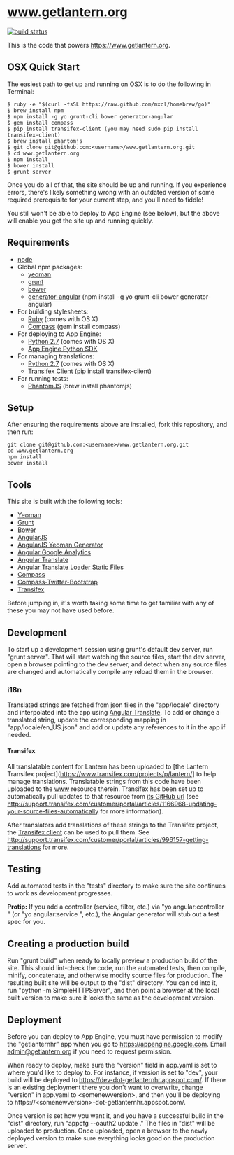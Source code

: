 # www.getlantern.org

[![build status](https://secure.travis-ci.org/getlantern/www.getlantern.org.png)](https://travis-ci.org/getlantern/www.getlantern.org)

This is the code that powers https://www.getlantern.org.

## OSX Quick Start

The easiest path to get up and running on OSX is to do the following in Terminal:

```
$ ruby -e "$(curl -fsSL https://raw.github.com/mxcl/homebrew/go)"
$ brew install npm
$ npm install -g yo grunt-cli bower generator-angular
$ gem install compass
$ pip install transifex-client (you may need sudo pip install transifex-client)
$ brew install phantomjs
$ git clone git@github.com:<username>/www.getlantern.org.git
$ cd www.getlantern.org
$ npm install
$ bower install
$ grunt server
```

Once you do all of that, the site should be up and running. If you experience errors, there's
likely something wrong with an outdated version of some required prerequisite for your 
current step, and you'll need to fiddle!

You still won't be able to deploy to App Engine (see below), but the above will enable you get 
the site up and running quickly.

## Requirements

- [node](http://nodejs.org/)
- Global npm packages:
  - [yeoman](http://yeoman.io/)
  - [grunt](http://gruntjs.com/)
  - [bower](http://bower.io)
  - [generator-angular](https://github.com/yeoman/generator-angular)
  (npm install -g yo grunt-cli bower generator-angular)
- For building stylesheets:
  - [Ruby](http://www.ruby-lang.org/) (comes with OS X)
  - [Compass](http://compass-style.org/) (gem install compass)
- For deploying to App Engine:
  - [Python 2.7](http://python.org/) (comes with OS X)
  - [App Engine Python SDK](https://developers.google.com/appengine/downloads#Google_App_Engine_SDK_for_Python)
- For managing translations:
  - [Python 2.7](http://python.org/) (comes with OS X)
  - [Transifex Client](https://pypi.python.org/pypi/transifex-client)
    (pip install transifex-client)
- For running tests:
  - [PhantomJS](http://phantomjs.org/) (brew install phantomjs)

## Setup

After ensuring the requirements above are installed, fork this repository, and
then run:

```
git clone git@github.com:<username>/www.getlantern.org.git
cd www.getlantern.org
npm install
bower install
```

## Tools

This site is built with the following tools:

- [Yeoman](http://yeoman.io/)
- [Grunt](http://gruntjs.com/)
- [Bower](http://bower.io/)
- [AngularJS](http://angularjs.org/)
- [AngularJS Yeoman Generator](https://github.com/yeoman/generator-angular)
- [Angular Google Analytics](https://github.com/revolunet/angular-google-analytics)
- [Angular Translate](https://github.com/PascalPrecht/angular-translate)
- [Angular Translate Loader Static Files](https://github.com/PascalPrecht/angular-translate-loader-static-files)
- [Compass](http://compass-style.org/)
- [Compass-Twitter-Bootstrap](https://github.com/vwall/compass-twitter-bootstrap)
- [Transifex](https://www.transifex.com)

Before jumping in, it's worth taking some time to get familiar with any of
these you may not have used before.

## Development

To start up a development session using grunt's default dev server, run
"grunt server". That will start watching the source files, start the dev
server, open a browser pointing to the dev server, and detect when any source
files are changed and automatically compile any reload them in the browser.

### i18n

Translated strings are fetched from json files in the "app/locale" directory
and interpolated into the app using
[Angular Translate](https://github.com/PascalPrecht/angular-translate).
To add or change a translated string, update the corresponding mapping
in "app/locale/en_US.json" and add or update any references to it in the app if
needed.

#### Transifex

All translatable content for Lantern has been uploaded to [the Lantern
Transifex project](https://www.transifex.com/projects/p/lantern/] to help
manage translations. Translatable strings from this code have been uploaded to
the [www](https://www.transifex.com/projects/p/lantern/resource/www/) resource
therein. Transifex has been set up to automatically pull updates to that
resource from [its GitHub
url](https://raw.github.com/getlantern/www.getlantern.org/master/app/locale/en_US.json)
(see
http://support.transifex.com/customer/portal/articles/1166968-updating-your-source-files-automatically
for more information).

After translators add translations of these strings to the Transifex project,
the [Transifex
client](http://support.transifex.com/customer/portal/articles/960804-overview)
can be used to pull them. See
http://support.transifex.com/customer/portal/articles/996157-getting-translations
for more.

## Testing

Add automated tests in the "tests" directory to make sure the site continues
to work as development progresses.

**Protip:** If you add a controller (service, filter, etc.) via "yo
angular:controller <newcontroller>" (or "yo angular:service <newservice>",
etc.), the Angular generator will stub out a test spec for you.

## Creating a production build

Run "grunt build" when ready to locally preview a production build of the site.
This should lint-check the code, run the automated tests, then compile, minify,
concatenate, and otherwise modify source files for production. The resulting
built site will be output to the "dist" directory. You can cd into it, run
"python -m SimpleHTTPServer", and then point a browser at the local built
version to make sure it looks the same as the development version.

## Deployment

Before you can deploy to App Engine, you must have permission to modify the
"getlanternhr" app when you go to https://appengine.google.com. Email
admin@getlantern.org if you need to request permission.

When ready to deploy, make sure the "version" field in app.yaml is set to where
you'd like to deploy to. For instance, if version is set to "dev", your build
will be deployed to https://dev-dot-getlanternhr.appspot.com/. If there is
an existing deployment there you don't want to overwrite, change "version" in
app.yaml to &lt;somenewversion&gt;, and then you'll be deploying to
https://&lt;somenewversion&gt;-dot-getlanternhr.appspot.com/.

Once version is set how you want it, and you have a successful build in
the "dist" directory, run "appcfg --oauth2 update ." The files in "dist" will be
uploaded to production. Once uploaded, open a browser to the newly deployed
version to make sure everything looks good on the production server.
